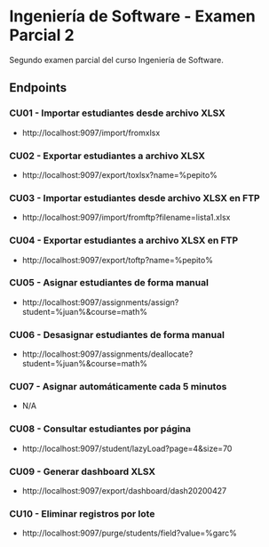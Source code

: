 # Ingeniería de Software - Examen Parcial 2

Segundo examen parcial del curso Ingeniería de Software.

## Endpoints

### CU01 - Importar estudiantes desde archivo XLSX
- http://localhost:9097/import/fromxlsx

### CU02 - Exportar estudiantes a archivo XLSX
- http://localhost:9097/export/toxlsx?name=%pepito%

### CU03 - Importar estudiantes desde archivo XLSX en FTP
- http://localhost:9097/import/fromftp?filename=lista1.xlsx

### CU04 - Exportar estudiantes a archivo XLSX en FTP
- http://localhost:9097/export/toftp?name=%pepito%

### CU05 - Asignar estudiantes de forma manual
- http://localhost:9097/assignments/assign?student=%juan%&course=math%

### CU06 - Desasignar estudiantes de forma manual
- http://localhost:9097/assignments/deallocate?student=%juan%&course=math%

### CU07 - Asignar automáticamente cada 5 minutos
- N/A

### CU08 - Consultar estudiantes por página
- http://localhost:9097/student/lazyLoad?page=4&size=70

### CU09 - Generar dashboard XLSX
- http://localhost:9097/export/dashboard/dash20200427

### CU10 - Eliminar registros por lote
- http://localhost:9097/purge/students/field?value=%garc%

